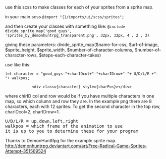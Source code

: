 use this scss to make classes for each of your sprites from a sprite map.

in your main.scss   `@import "{}/imports/ui/scss/sprites";`

and then create your classes with something like:
`@include divide_sprite_map('good_guys', 'sprites_by_demonhuntrpg_transparent.png', 32px, 32px, 4 , 2 , 3)`

giving these parameters: divide_sprite_map($name-for-css, $url-of-image,  $sprite_height, $sprite_width, $number-of-character-columns, $number-of-character-rows, $steps-each-character-takes)



use like this:

```    
let character = "good_guys-"+charIDcol+"-"+charIDrow+"-"+ U/D/L/R +"-"+ walkpos;

            <div class={character} style={charPos}></div>
```
where chirID col and row would be if you have multiple characters in one map, so which column and row they are. In the example png there are 8 characters, each with 12 sprites. To get the second character in the top row, charIDcol=2, charIDrow=1.

<pre>U/D/L/R = up,down,left,right
walkpos = which frame of the animation to use
it is up to you to determine these for your program
</pre>

Thanks to DemonHuntRpg for the example sprite map.
http://demonhuntrpg.deviantart.com/art/Free-Radical-Game-Sprites-Attempt-351569524
